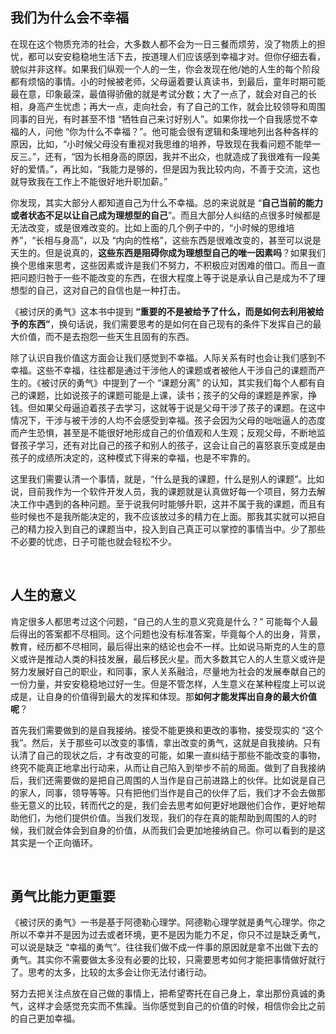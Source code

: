 ## 我们为什么会不幸福

在现在这个物质充沛的社会，大多数人都不会为一日三餐而烦劳，没了物质上的担忧，都可以安安稳稳地生活下去，按道理人们应该感到幸福才对。但你仔细去看，貌似并非这样。如果我们纵观一个人的一生，你会发现在他/她的人生的每个阶段都有烦恼的事情。小的时候被老师，父母逼着要认真读书，到最后，童年时期可能最在意，印象最深，最值得骄傲的就是考试分数；大了一点了，就会对自己的长相，身高产生忧虑；再大一点，走向社会，有了自己的工作，就会比较领导和周围同事的目光，有时甚至不惜 “牺牲自己来讨好别人”。如果你找一个自我感觉不幸福的人，问他 “你为什么不幸福？”。他可能会很有逻辑和条理地列出各种各样的原因，比如，“小时候父母没有重视对我思维的培养，导致现在我看问题不能举一反三。”，还有，“因为长相身高的原因，我并不出众，也就造成了我很难有一段美好的爱情。”，再比如，“我能力是够的，但是因为我比较内向，不善于交流，这也就导致我在工作上不能很好地升职加薪。”

你发现，其实大部分人都知道自己为什么不幸福。总的来说就是 “**自己当前的能力或者状态不足以让自己成为理想型的自己**”。而且大部分人纠结的点很多时候都是无法改变，或是很难改变的。比如上面的几个例子中的，“小时候的思维培养”，“长相与身高”，以及 “内向的性格”，这些东西是很难改变的，甚至可以说是天生的。但是说真的，**这些东西是阻碍你成为理想型自己的唯一因素吗**？如果我们换个思维来思考，这些因素或许是我们不努力，不积极应对困难的借口。而且一直把问题归咎于一些不能改变的东西，在很大程度上等于说是承认自己是成为不了理想型的自己，这对自己的自信也是一种打击。

《被讨厌的勇气》这本书中提到 **“重要的不是被给予了什么，而是如何去利用被给予的东西”**，换句话说，我们需要思考的是如何在自己现有的条件下发挥自己的最大价值，而不是去抱怨一些天生且固有的东西。

除了认识自我价值这方面会让我们感觉到不幸福。人际关系有时也会让我们感到不幸福。这些不幸福，往往都是通过干涉他人的课题或者被他人干涉自己的课题而产生的。《被讨厌的勇气》中提到了一个 “课题分离” 的认知，其实我们每个人都有自己的课题，比如说孩子的课题可能是上课，读书；孩子的父母的课题是养家，挣钱。但如果父母逼迫着孩子去学习，这就等于说是父母干涉了孩子的课题。在这中情况下，干涉与被干涉的人均不会感受到幸福。孩子会因为父母的咄咄逼人的态度而产生恐惧，甚至是不能很好地形成自己的价值观和人生观；反观父母，不断地监督孩子学习，还有对比自己的孩子和别人的孩子，这会让自己的喜怒哀乐变成是由孩子的成绩所决定的，这种模式下得来的幸福，也是不牢靠的。

这里我们需要认清一个事情，就是，“什么是我的课题，什么是别人的课题”。比如说，目前我作为一个软件开发人员，我的课题就是认真做好每一个项目，努力去解决工作中遇到的各种问题。至于说我何时能够升职，这并不属于我的课题，而且有些时候也不是我所能决定的，我不应该放过多的精力在上面。那我其实就可以把自己的精力投入到自己的课题当中，投入到自己真正可以掌控的事情当中。少了那些不必要的忧虑，日子可能也就会轻松不少。

<br>

## 人生的意义

肯定很多人都思考过这个问题，“自己的人生的意义究竟是什么？” 可能每个人最后得出的答案都不尽相同。这个问题也没有标准答案，毕竟每个人的出身，背景，教育，经历都不尽相同，最后得出来的结论也会不一样。比如说马斯克的人生的意义或许是推动人类的科技发展，最后移民火星。而大多数其它人的人生意义或许是努力发展好自己的职业，和同事，家人关系融洽，尽量地为社会的发展奉献自己的一份力量，并安安稳稳地过好一生。但是不管怎样，人生意义在某种程度上可以说成是，让自身的价值得到最大的发挥和体现。那**如何才能发挥出自身的最大价值呢**？

首先我们需要做到的是自我接纳。接受不能更换和更改的事物，接受现实的 “这个我”。然后，关于那些可以改变的事情，拿出改变的勇气，这就是自我接纳。只有认清了自己的现状之后，才有改变的可能，如果一直纠结于那些不能改变的事物，终究不能真正地拿出行动来，从而让自己陷入到举步不前的局面。做到了自我接纳后，我们还需要做的是把自己周围的人当作是自己前进路上的伙伴。比如说是自己的家人，同事，领导等等。只有把他们当作是自己的伙伴了后，我们才不会去做那些无意义的比较，转而代之的是，我们会去思考如何更好地跟他们合作，更好地帮助他们，为他们提供价值。当我们发现，我们的存在真的能帮助到周围的人的时候，我们就会体会到自身的价值，从而我们会更加地接纳自己。你可以看到的是这其实是一个正向循环。

<br>

## 勇气比能力更重要

《被讨厌的勇气》一书是基于阿德勒心理学。阿德勒心理学就是勇气心理学。你之所以不幸并不是因为过去或者环境，更不是因为能力不足，你只不过是缺乏勇气，可以说是缺乏 “幸福的勇气”。往往我们做不成一件事的原因就是拿不出做下去的勇气。其实你不需要做太多没有必要的比较，只需要思考如何才能把事情做好就行了。思考的太多，比较的太多会让你无法付诸行动。

努力去把关注点放在自己做的事情上，把希望寄托在自己身上，拿出那份真诚的勇气，这样才会感觉充实而不焦躁。当你感觉到自己的价值的时候，相信你会比之前的自己更加幸福。

